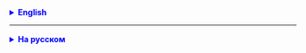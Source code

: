 

<details style="margin-top: 16px">
  <summary style="cursor: pointer; color: blue;"><b>English</b></summary>

1. Implement user activation after they click on the confirmation link.
2. Activation should not be successful if the code has expired.
3. Until activation, the user should not be allowed to perform any actions in the system that require authorization.

=====================
1. Get the code from the request via the link
2. Find the user by this code
3. Check if the code has expired


</details>

<hr>

<details style="margin-top: 16px">
  <summary style="cursor: pointer; color: blue;"><b>На русском</b></summary>

1. Реализовать активацию пользователя после его перехода по ссылке подтверждения.
2. Активация не должна проходить успешно, если истёк срок действия кода.
3. До момента активации пользователю не должны быть разрешены никакие действия в системе, требующие авторизации.

====================
1. Получить код из запроса по ссылке
2. Найти пользователя по этому коду
3. Проверить, не истек ли срок кода


</details>


